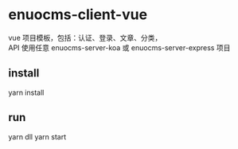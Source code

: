 # enuocms-client-vue
vue 项目模板，包括：认证、登录、文章、分类，  
API 使用任意 enuocms-server-koa 或 enuocms-server-express 项目   

## install
yarn install 

## run
yarn dll
yarn start 